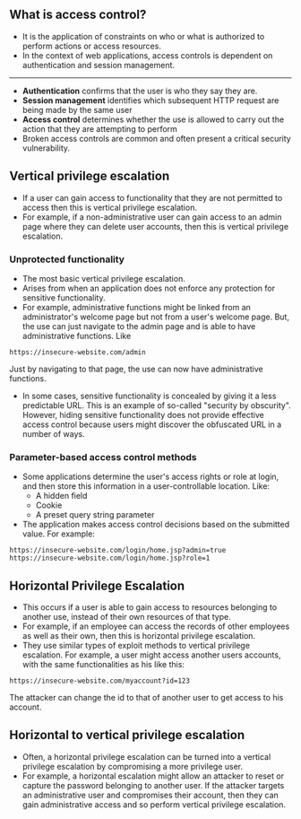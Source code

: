 ## What is access control?
- It is the application of constraints on who or what is authorized to perform actions or access resources. 
- In the context of web applications, access controls is dependent on authentication and session management.
---
- **Authentication** confirms that the user is who they say they are.
- **Session management** identifies which subsequent HTTP request are being made by the same user
- **Access control** determines whether the use is allowed to carry out the action that they are attempting to perform
- Broken access controls are common and often present a critical security vulnerability.
## Vertical privilege escalation
- If a user can gain access to functionality that they are not permitted to access then this is vertical privilege escalation.
- For example, if a non-administrative user can gain access to an admin page where they can delete user accounts, then this is vertical privilege escalation.

### Unprotected functionality
- The most basic vertical privilege escalation. 
- Arises from when an application does not enforce any protection for sensitive functionality.
- For example, administrative functions might be linked from an administrator's welcome page but not from a user's welcome page. But, the use can just navigate to the admin page and is able to have administrative functions. Like 
```url
https://insecure-website.com/admin
```
Just by navigating to that page, the use can now have administrative functions. 

- In some cases, sensitive functionality is concealed by giving it a less predictable URL. This is an example of so-called "security by obscurity". However, hiding sensitive functionality does not provide effective access control because users might discover the obfuscated URL in a number of ways.

### Parameter-based access control methods
- Some applications determine the user's access rights or role at login, and then store this information in a user-controllable location. Like:
	- A hidden field
	- Cookie
	- A preset query string parameter
- The application makes access control decisions based on the submitted value. For example:
```url
https://insecure-website.com/login/home.jsp?admin=true
https://insecure-website.com/login/home.jsp?role=1
```

## Horizontal Privilege Escalation
- This occurs if a user is able to gain access to resources belonging to another use, instead of their own resources of that type.
- For example, if an employee can access the records of other employees as well as their own, then this is horizontal privilege escalation. 
- They use similar types of exploit methods to vertical privilege escalation. For example, a user might access another users accounts, with the same functionalities as his like this:
```url
https://insecure-website.com/myaccount?id=123
```
The attacker can change the id to that of another user to get access to his account.


## Horizontal to vertical privilege escalation
- Often, a horizontal privilege escalation can be turned into a vertical privilege escalation by compromising a more privilege user. 
- For example, a horizontal escalation might allow an attacker to reset or capture the password belonging to another user. If the attacker targets an administrative user and compromises their account, then they can gain administrative access and so perform vertical privilege escalation. 
